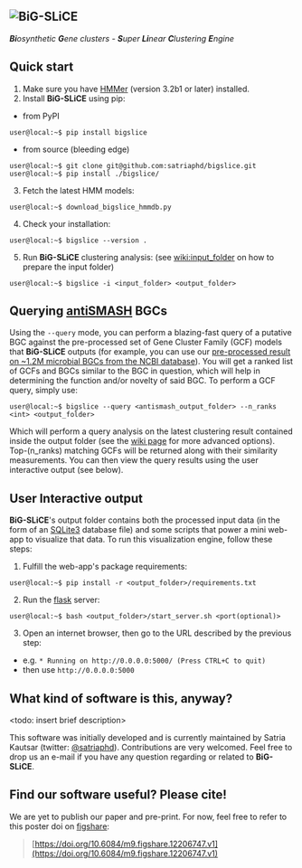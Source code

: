 ![BiG-SLiCE](https://github.com/satriaphd/bigslice/blob/master/bigslice/modules/output/flask_app/app/static/img/bigslice_logo.png)
----------------------
***Bi**osynthetic **G**ene clusters - **S**uper **Li**near **C**lustering **E**ngine*

Quick start
---------------------
1. Make sure you have [HMMer](http://hmmer.org/) (version 3.2b1 or later) installed.
2. Install **BiG-SLiCE** using pip:
- from PyPI
~~~console
user@local:~$ pip install bigslice
~~~
- from source (bleeding edge)
~~~console
user@local:~$ git clone git@github.com:satriaphd/bigslice.git
user@local:~$ pip install ./bigslice/
~~~
3. Fetch the latest HMM models:
~~~console
user@local:~$ download_bigslice_hmmdb.py
~~~
4. Check your installation:
~~~console
user@local:~$ bigslice --version .
~~~
5. Run **BiG-SLiCE** clustering analysis: (see [wiki:input_folder](https://github.com/medema-group/bigslice/wiki/input_folder) on how to prepare the input folder)
~~~console
user@local:~$ bigslice -i <input_folder> <output_folder>
~~~

Querying [antiSMASH](https://github.com/antismash/antismash) BGCs
---------------------
Using the `--query` mode, you can perform a blazing-fast query of a putative BGC against the pre-processed set of Gene Cluster Family (GCF) models that **BiG-SLiCE** outputs (for example, you can use our [pre-processed result on ~1.2M microbial BGCs from the NCBI database](.)). You will get a ranked list of GCFs and BGCs similar to the BGC in question, which will help in determining the function and/or novelty of said BGC. To perform a GCF query, simply use:
~~~console
user@local:~$ bigslice --query <antismash_output_folder> --n_ranks <int> <output_folder>
~~~
Which will perform a query analysis on the latest clustering result contained inside the output folder (see the [wiki page](https://github.com/medema-group/bigslice/wiki/parameters) for more advanced options). Top-(n_ranks) matching GCFs will be returned along with their similarity measurements. You can then view the query results using the user interactive output (see below).

User Interactive output
---------------------
**BiG-SLiCE**'s output folder contains both the processed input data (in the form of an [SQLite3](https://www.sqlite.org/index.html) database file) and some scripts that power a mini web-app to visualize that data. To run this visualization engine, follow these steps:
1. Fulfill the web-app's package requirements:
~~~console
user@local:~$ pip install -r <output_folder>/requirements.txt
~~~
2. Run the [flask](https://flask.palletsprojects.com/en/1.1.x/) server:
~~~console
user@local:~$ bash <output_folder>/start_server.sh <port(optional)>
~~~
3. Open an internet browser, then go to the URL described by the previous step:
- e.g. `* Running on http://0.0.0.0:5000/ (Press CTRL+C to quit)`
- then use `http://0.0.0.0:5000`

What kind of software is this, anyway?
---------------------
<todo: insert brief description>

This software was initially developed and is currently maintained by Satria Kautsar (twitter: [@satriaphd](https://twitter.com/satriaphd)). Contributions are very welcomed. Feel free to drop us an e-mail if you have any question regarding or related to **BiG-SLiCE**.

Find our software useful? Please cite!
---------------------
We are yet to publish our paper and pre-print. For now, feel free to refer to this poster doi on [figshare](https://figshare.com/):
> [https://doi.org/10.6084/m9.figshare.12206747.v1](https://doi.org/10.6084/m9.figshare.12206747.v1)
